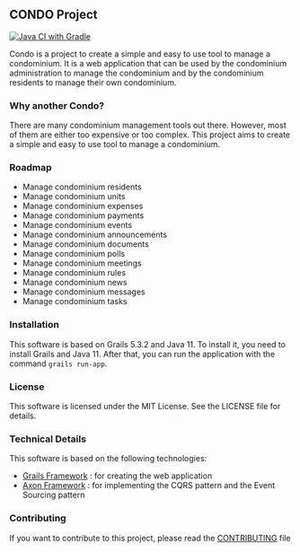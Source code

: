 ## CONDO Project
[![Java CI with Gradle](https://github.com/yellowsnow/condo/actions/workflows/main.yml/badge.svg)](https://github.com/yellowsnow/condo/actions/workflows/main.yml)

Condo is a project to create a simple and easy to use tool to manage a
condominium. It is a web application that can be used by the condominium
administration to manage the condominium and by the condominium residents to
manage their own condominium.

### Why another Condo?
There are many condominium management tools out there. However, most of them
are either too expensive or too complex. This project aims to create a simple
and easy to use tool to manage a condominium.

### Roadmap
* Manage condominium residents
* Manage condominium units
* Manage condominium expenses
* Manage condominium payments
* Manage condominium events
* Manage condominium announcements
* Manage condominium documents
* Manage condominium polls
* Manage condominium meetings
* Manage condominium rules
* Manage condominium news
* Manage condominium messages
* Manage condominium tasks

### Installation
This software is based on Grails 5.3.2 and Java 11. To install it, you need to
install Grails and Java 11. After that, you can run the application with the
command `grails run-app`.

### License
This software is licensed under the MIT License. See the LICENSE file for
details.

### Technical Details
This software is based on the following technologies:
* [Grails Framework](https://grails.org) : for creating the web application
* [Axon Framework](https://www.axoniq.io) : for implementing the CQRS pattern and the Event Sourcing
  pattern

### Contributing
If you want to contribute to this project, please read the [CONTRIBUTING](CONTRIBUTING.md) file